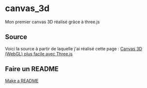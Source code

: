 # canvas_3d

Mon premier canvas 3D réalisé grâce à three.js

## Source

Voici la source à partir de laquelle j'ai réalisé cette page :
[Canvas 3D (WebGL) plus facile avec Three.js](https://www.alsacreations.com/tuto/lire/1572-webgl-3d-three-canvas-threejs.html)

## Faire un README

[Make a README](https://www.makeareadme.com/)
